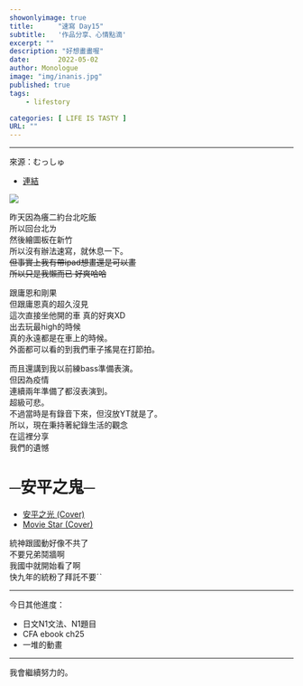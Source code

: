 ```yaml
---
showonlyimage: true
title:      "速寫 Day15"
subtitle:   '作品分享、心情點滴'
excerpt: ""
description: "好想畫畫喔"
date:       2022-05-02
author: Monologue    
image: "img/inanis.jpg"
published: true 
tags:
    - lifestory

categories: [ LIFE IS TASTY ]
URL: ""
---
```

***
來源：むっしゅ  
* [連結](https://twitter.com/omu001)  
  
![](/blog/sketch/d15-1.jpg)
  
昨天因為癢二約台北吃飯  
所以回台北ㄌ  
然後繪圖板在新竹  
所以沒有辦法速寫，就休息一下。  
~~但事實上我有帶ipad想畫還是可以畫~~  
~~所以只是我懶而已 好爽哈哈~~
  
跟庸恩和剛果  
但跟庸恩真的超久沒見  
這次直接坐他開的車 真的好爽XD  
出去玩最high的時候  
真的永遠都是在車上的時候。  
外面都可以看的到我們車子搖晃在打節拍。  
  
而且還講到我以前練bass準備表演。  
但因為疫情  
連續兩年準備了都沒表演到。  
超級可悲。  
不過當時是有錄音下來，但沒放YT就是了。  
所以，現在秉持著紀錄生活的觀念  
在這裡分享  
我們的遺憾  
# ─安平之鬼─
* [安平之光 (Cover)](https://www.youtube.com/watch?v=GXDESnj7Gy0)  
* [Movie Star (Cover)](https://www.youtube.com/watch?v=wc6BK1cuAMg)  
  
統神跟國動好像不共了  
不要兄弟鬩牆啊  
我國中就開始看了啊  
快九年的統粉了拜託不要ˊˋ

***
今日其他進度：  
* 日文N1文法、N1題目  
* CFA ebook ch25
* 一堆的動畫  
  
***
我會繼續努力的。
<!--more-->
